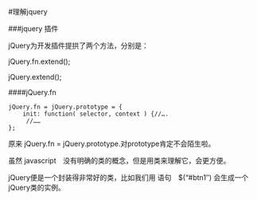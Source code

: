 #理解jquery

###jquery 插件

jQuery为开发插件提拱了两个方法，分别是：

jQuery.fn.extend();

jQuery.extend();

####jQuery.fn

    jQuery.fn = jQuery.prototype = {
        init: function( selector, context ) {//….
         //……
    };
    
原来 jQuery.fn = jQuery.prototype.对prototype肯定不会陌生啦。

虽然 javascript　没有明确的类的概念，但是用类来理解它，会更方便。

jQuery便是一个封装得非常好的类，比如我们用 语句　$(“#btn1″) 会生成一个 jQuery类的实例。
